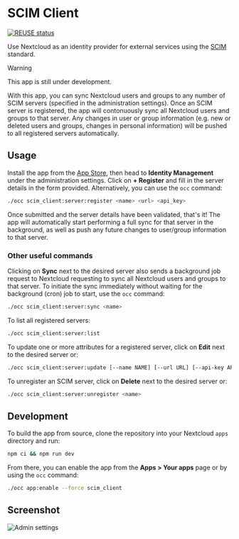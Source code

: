 <!--
  - SPDX-FileCopyrightText: 2024 Nextcloud GmbH and Nextcloud contributors
  - SPDX-License-Identifier: AGPL-3.0-or-later
-->
# SCIM Client

[![REUSE status](https://api.reuse.software/badge/github.com/nextcloud/scim_client)](https://api.reuse.software/info/github.com/nextcloud/scim_client)

Use Nextcloud as an identity provider for external services
using the [SCIM] standard.

> [!WARNING]
> This app is still under development.

With this app,
you can sync Nextcloud users and groups to any number of SCIM servers
(specified in the administration settings).
Once an SCIM server is registered,
the app will contonuously sync all Nextcloud users and groups to that server.
Any changes in user or group information
(e.g. new or deleted users and groups, changes in personal information)
will be pushed to all registered servers automatically.

## Usage

Install the app from the [App Store],
then head to **Identity Management** under the administration settings.
Click on **+ Register** and fill in the server details in the form provided.
Alternatively, you can use the `occ` command:

```sh
./occ scim_client:server:register <name> <url> <api_key>
```

Once submitted and the server details have been validated, that's it!
The app will automatically start performing a full sync for that server
in the background,
as well as push any future changes to user/group information to that server.

### Other useful commands

Clicking on **Sync** next to the desired server
also sends a background job request to Nextcloud
requesting to sync all Nextcloud users and groups to that server.
To initiate the sync immediately
without waiting for the background (cron) job to start,
use the `occ` command:

```sh
./occ scim_client:server:sync <name>
```

To list all registered servers:

```sh
./occ scim_client:server:list
```

To update one or more attributes for a registered server,
click on **Edit** next to the desired server or:

```sh
./occ scim_client:server:update [--name NAME] [--url URL] [--api-key API-KEY] [--] <name>
```

To unregister an SCIM server,
click on **Delete** next to the desired server or:

```sh
./occ scim_client:server:unregister <name>
```

## Development

To build the app from source,
clone the repository into your Nextcloud `apps` directory and run:

```sh
npm ci && npm run dev
```

From there, you can enable the app from the **Apps > Your apps** page
or by using the `occ` command:

```sh
./occ app:enable --force scim_client
```

## Screenshot

![Admin settings](img/screenshot-settings-dark.png)

<!-- TODO: uncomment once Andy has added the REUSE headers
## License

See each individual file for details, but in general,
this project is licensed under [AGPL-3.0-or-later].

This project adheres to the [REUSE Specification].
-->

<!-- Links -->

[SCIM]: https://scim.cloud/
[App Store]: https://apps.nextcloud.com/apps/scim_client
<!-- [AGPL-3.0-or-later]: ./LICENSES/AGPL-3.0-or-later.txt -->
<!-- [REUSE Specification]: https://reuse.software/spec/ -->
